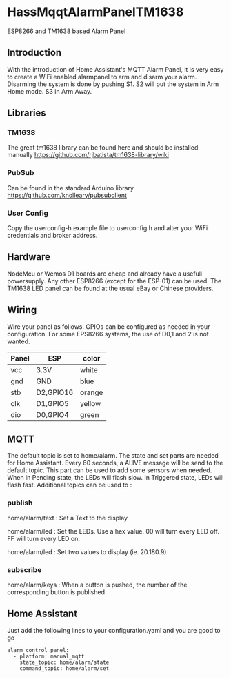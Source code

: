 # HassMqqtAlarmPanelTM1638
ESP8266 and TM1638 based Alarm Panel

## Introduction

With the introduction of Home Assistant's MQTT Alarm Panel, it is very easy to create a WiFi enabled alarmpanel to arm and disarm your alarm.
Disarming the system is done by pushing S1. S2 will put the system in Arm Home mode. S3 in Arm Away.

## Libraries

### TM1638
The great tm1638 library can be found here and should be installed manually
https://github.com/rjbatista/tm1638-library/wiki

### PubSub
Can be found in the standard Arduino library
https://github.com/knolleary/pubsubclient

### User Config
Copy the userconfig-h.example file to userconfig.h and alter your WiFi credentials and broker address.

## Hardware
NodeMcu or Wemos D1 boards are cheap and already have a usefull powersupply. Any other ESP8266 (except for the ESP-01) can be used.
The TM1638 LED panel can be found at the usual eBay or Chinese providers.

## Wiring

Wire your panel as follows. GPIOs can be configured as needed in your configuration. For some EPS8266 systems, the use of D0,1 and 2 is not wanted.

|Panel|ESP |color|
|-----|----|-----|
|vcc  |3.3V|white|
|gnd  |GND|blue|   
|stb  |D2,GPIO16|orange|      
|clk  |D1,GPIO5|yellow|
|dio  |D0,GPIO4|green|

## MQTT
The default topic is set to home/alarm. The state and set parts are needed for Home Assistant. Every 60 seconds, a ALIVE message will be send to the default topic. This part can be used to add some sensors when needed.
When in Pending state, the LEDs will flash slow. In Triggered state, LEDs will flash fast.
Additional topics can be used to :
### publish
home/alarm/text : Set a Text to the display

home/alarm/led : Set the LEDs. Use a hex value. 00 will turn every LED off. FF will turn every LED on.

home/alarm/led : Set two values to display (ie. 20.180.9)

### subscribe
home/alarm/keys : When a button is pushed, the number of the corresponding button is published

## Home Assistant
Just add the following lines to your configuration.yaml and you are good to go
```
alarm_control_panel:
  - platform: manual_mqtt
    state_topic: home/alarm/state
    command_topic: home/alarm/set
```
